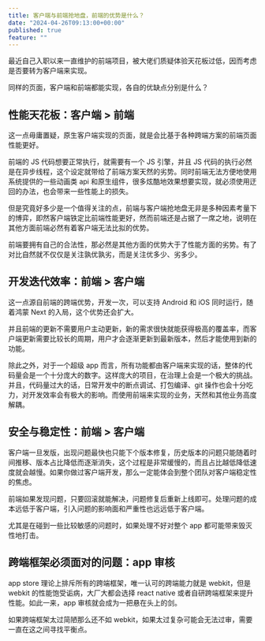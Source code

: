 ```yaml
---
title: 客户端与前端抢地盘，前端的优势是什么？
date: "2024-04-26T09:13:00+00:00"
published: true
feature: ""
---
```


最近自己入职以来一直维护的前端项目，被大佬们质疑体验天花板过低，因而考虑是否要转为客户端来实现。

同样的页面，客户端和前端都能实现，各自的优缺点分别是什么？

## 性能天花板：客户端 > 前端

这一点毋庸置疑，原生客户端实现的页面，就是会比基于各种跨端方案的前端页面性能更好。

前端的 JS 代码想要正常执行，就需要有一个 JS 引擎，并且 JS 代码的执行必然是在异步线程，这个设定就带给了前端方案天然的劣势。同时前端无法方便地使用系统提供的一些动画类 api 和原生组件，很多炫酷地效果想要实现，就必须使用迂回的办法，也会带来一些性能上的损失。

但是究竟好多少是一个值得关注的点，前端与客户端抢地盘无非是多种因素考量下的博弈，即然客户端铁定比前端性能更好，然而前端还是占据了一席之地，说明在其他方面前端必然有着客户端无法比拟的优势。

前端要拥有自己的合法性，那必然是其他方面的优势大于了性能方面的劣势。有了对比自然就不仅仅是关注孰优孰劣，而是关注优多少、劣多少。

## 开发迭代效率：前端 > 客户端

这一点源自前端的跨端优势，开发一次，可以支持 Android 和 iOS 同时运行，随着鸿蒙 Next 的入局，这个优势还会扩大。

并且前端的更新不需要用户主动更新，新的需求很快就能获得极高的覆盖率，而客户端更新需要比较长的周期，用户才会逐渐更新到最新版本，然后才能使用到新的功能。

除此之外，对于一个超级 app 而言，所有功能都由客户端来实现的话，整体的代码量会是一个十分庞大的数字。这样庞大的项目，在治理上会是一个极大的挑战。并且，代码量过大的话，日常开发中的断点调试、打包编译、git 操作也会十分吃力，对开发效率会有极大的影响。而使用前端来实现的业务，天然和其他业务高度解耦。

## 安全与稳定性：前端 > 客户端

客户端一旦发版，出现问题最快也只能下个版本修复，历史版本的问题只能随着时间推移、版本占比降低而逐渐消失，这个过程是非常缓慢的，而且占比越低降低速度就会越慢。如果你做过客户端开发，那么一定能体会到整个团队对客户端稳定性的焦虑。

前端如果发现问题，只要回滚就能解决，问题修复后重新上线即可。处理问题的成本远低于客户端，引入问题的影响面和严重性也远远低于客户端。

尤其是在碰到一些比较敏感的问题时，如果处理不好对整个 app 都可能带来毁灭性地打击。

## 跨端框架必须面对的问题：app 审核

app store 理论上排斥所有的跨端框架，唯一认可的跨端能力就是 webkit，但是 webkit 的性能饱受诟病，大厂大都会选择 react native 或者自研跨端框架来提升性能。如此一来，app 审核就会成为一把悬在头上的剑。

如果跨端框架太过简陋那么还不如 webkit，如果太过复杂可能会无法过审，需要一直在这之间寻找平衡点。
